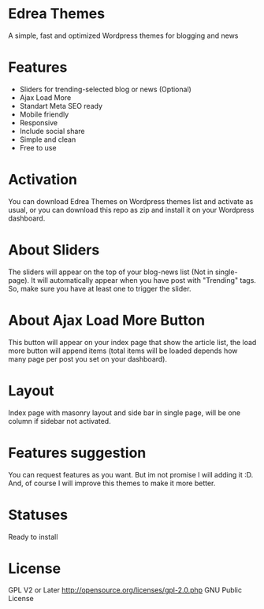 
# Edrea Themes

A simple, fast and optimized Wordpress themes for blogging and news

# Features

- Sliders for trending-selected blog or news (Optional)
- Ajax Load More
- Standart Meta SEO ready
- Mobile friendly
- Responsive
- Include social share
- Simple and clean
- Free to use

# Activation

You can download Edrea Themes on Wordpress themes list and activate as usual, or you can download this repo as zip and install it on your Wordpress dashboard.

# About Sliders

The sliders will appear on the top of your blog-news list (Not in single-page). It will automatically appear when you have post with "Trending" tags. So, make sure you have at least one to trigger the slider.

# About Ajax Load More Button

This button will appear on your index page that show the article list, the load more button will append items (total items will be loaded depends how many page per post you set on your dashboard).

# Layout

Index page with masonry layout and side bar in single page, will be one column if sidebar not activated.

# Features suggestion

You can request features as you want. But im not promise I will adding it :D. And, of course I will improve this themes to make it more better.

# Statuses

Ready to install

# License
GPL V2 or Later
http://opensource.org/licenses/gpl-2.0.php GNU Public License